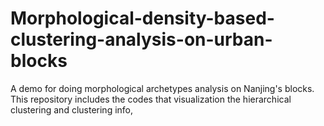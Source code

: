 # Morphological-density-based-clustering-analysis-on-urban-blocks
A demo for doing morphological archetypes analysis on Nanjing's blocks. This repository includes the codes that visualization the hierarchical clustering and clustering info,
